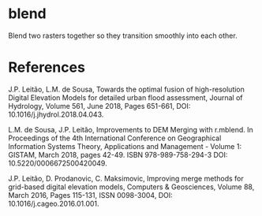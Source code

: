 # blend
Blend two rasters together so they transition smoothly into each other.

# References 

J.P. Leitão, L.M. de Sousa, Towards the optimal fusion of high-resolution Digital Elevation Models for detailed urban flood assessment, Journal of Hydrology, Volume 561, June 2018, Pages 651-661, DOI: 10.1016/j.jhydrol.2018.04.043. 

L.M. de Sousa, J.P. Leitão, Improvements to DEM Merging with r.mblend. In Proceedings of the 4th International Conference on Geographical Information Systems Theory, Applications and Management - Volume 1: GISTAM, March 2018, pages 42-49. ISBN 978-989-758-294-3 DOI: 10.5220/0006672500420049. 

J.P. Leitão, D. Prodanovic, C. Maksimovic, Improving merge methods for grid-based digital elevation models, Computers & Geosciences, Volume 88, March 2016, Pages 115-131, ISSN 0098-3004, DOI: 10.1016/j.cageo.2016.01.001.
